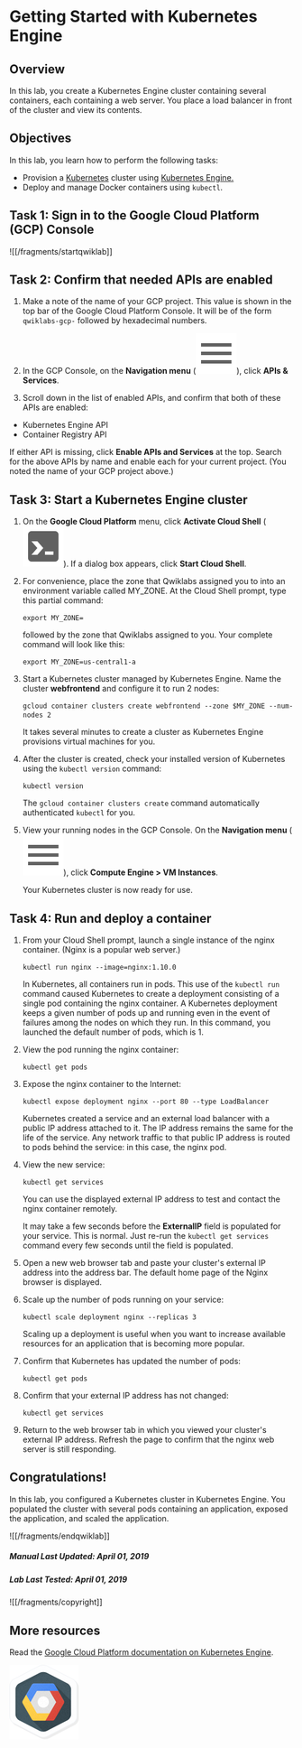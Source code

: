 # Getting Started with Kubernetes Engine

## Overview

In this lab, you create a Kubernetes Engine cluster containing several containers, each containing a web server. You place a load balancer in front of the cluster and view its contents.

## Objectives

In this lab, you learn how to perform the following tasks:

* Provision a  [Kubernetes](http://kubernetes.io) cluster using  [Kubernetes Engine.](https://cloud.google.com/container-engine)
* Deploy and manage Docker containers using `kubectl`.

## Task 1: Sign in to the Google Cloud Platform (GCP) Console

![[/fragments/startqwiklab]]

## Task 2: Confirm that needed APIs are enabled

1. Make a note of the name of your GCP project. This value is shown in the top bar of the Google Cloud Platform Console. It will be of the form `qwiklabs-gcp-` followed by hexadecimal numbers.

2. In the GCP Console, on the __Navigation menu__ (![Navigation menu](img/menu.png)), click __APIs & Services__.

3. Scroll down in the list of enabled APIs, and confirm that both of these APIs are enabled:

*  Kubernetes Engine API
*  Container Registry API

If either API is missing, click __Enable APIs and Services__ at the top. Search for the above APIs by name and enable each for your current project. (You noted the name of your GCP project above.)

## Task 3: Start a Kubernetes Engine cluster

1. On the __Google Cloud Platform__ menu, click __Activate Cloud Shell__ (![Activate Cloud Shell](img/devshell.png)). If a dialog box appears, click __Start Cloud Shell__.

2. For convenience, place the zone that Qwiklabs assigned you to into an environment variable called MY_ZONE. At the Cloud Shell prompt, type this partial command:

    ```
    export MY_ZONE=
    ```

    followed by the zone that Qwiklabs assigned to you. Your complete command will look like this:

    ```
    export MY_ZONE=us-central1-a
    ```

3. Start a Kubernetes cluster managed by Kubernetes Engine. Name the cluster __webfrontend__  and configure it to run 2 nodes:

    ```
    gcloud container clusters create webfrontend --zone $MY_ZONE --num-nodes 2
    ```

    It takes several minutes to create a cluster as Kubernetes Engine provisions virtual machines for you.

4. After the cluster is created, check your installed version of Kubernetes using the `kubectl version` command:

    ```
    kubectl version
    ```

    The ```gcloud container clusters create``` command automatically authenticated ```kubectl``` for you.

5. View your running nodes in the GCP Console. On the __Navigation menu__ (![Navigation menu](img/menu.png)), click __Compute Engine \> VM Instances__.

    Your Kubernetes cluster is now ready for use.

## Task 4: Run and deploy a container

1. From your Cloud Shell prompt, launch a single instance of the nginx container. (Nginx is a popular web server.)

    ```
    kubectl run nginx --image=nginx:1.10.0
    ```

    In Kubernetes, all containers run in pods. This use of the ```kubectl run``` command caused Kubernetes to create a deployment consisting of a single pod containing the nginx container. A Kubernetes deployment keeps a given number of pods up and running even in the event of failures among the nodes on which they run. In this command, you launched the default number of pods, which is 1.

2. View the pod running the nginx container:

    ```
    kubectl get pods
    ```

3. Expose the nginx container to the Internet:

    ```
    kubectl expose deployment nginx --port 80 --type LoadBalancer
    ```

    Kubernetes created a service and an external load balancer with a public IP address attached to it. The IP address remains the same for the life of the service. Any network traffic to that public IP address is routed to pods behind the service: in this case, the nginx pod.

4. View the new service:

    ```
    kubectl get services
    ```

    You can use the displayed external IP address to test and contact the nginx container remotely.

    It may take a few seconds before the __ExternalIP__ field is populated for your service. This is normal. Just re-run the ```kubectl get services``` command every few seconds until the field is populated.

5. Open a new web browser tab and paste your cluster's external IP address into the address bar. The default home page of the Nginx browser is displayed.

6. Scale up the number of pods running on your service:

    ```
    kubectl scale deployment nginx --replicas 3
    ```

    Scaling up a deployment is useful when you want to increase available resources for an application that is becoming more popular.

7. Confirm that Kubernetes has updated the number of pods:

    ```
    kubectl get pods
    ```

8. Confirm that your external IP address has not changed:

    ```
    kubectl get services
    ```

9. Return to the web browser tab in which you viewed your cluster's external IP address. Refresh the page to confirm that the nginx web server is still responding.


## Congratulations!

In this lab, you configured a Kubernetes cluster in Kubernetes Engine. You populated the cluster with several pods containing an application, exposed the application, and scaled the application.

![[/fragments/endqwiklab]]

##### Manual Last Updated: April 01, 2019

##### Lab Last Tested: April 01, 2019

![[/fragments/copyright]]

## More resources

Read the  [Google Cloud Platform documentation on Kubernetes Engine](https://cloud.google.com/kubernetes-engine/docs/).

![827b33e18db55754.png](img/827b33e18db55754.png)
